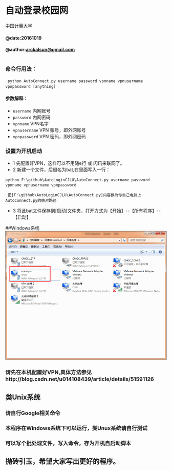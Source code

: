 # 自动登录校园网
 [中国计量大学](http://www.cjlu.edu.cn)
#### @date:20161019
#### @author:arckalsun@gmail.com
# 
### 命令行用法：
` python AutoConnect.py username password vpnname vpnusername vpnpassword [anything]`
#### 参数解释：
* `username` 内网账号
* `password` 内网密码
* `vpnname` VPN名字
* `vpnusername` VPN 账号，即外网账号
* `vpnpassword` VPN 密码，即外网密码
### 设置为开机启动

* 1 先配置好VPN，这样可以不用随e行 或 闪讯来联网了。
* 2  新建一个文件，后缀名为bat,在里面写入一行：
``` 
python F:\github\AutoLoginCJLU\AutoConnect.py username password vpnname vpnusername vpnpassword 
```  
     把[F:\github\AutoLoginCJLU\AutoConnect.py]内容换为你自己电脑上AutoConnect.py的绝对路径

* 3  将此bat文件保存到[启动]文件夹，打开方式为【开始】--【所有程序】--【启动】

##Windows系统
![vpn_win.png](vpn_win.png)
### 请先在本机配置好VPN,具体方法参见http://blog.csdn.net/u014108439/article/details/51591126
## 类Unix系统
### 请自行Google相关命令
### 本程序在Windows系统下可以运行，类Unux系统请自行测试
### 可以写个批处理文件，写入命令，存为开机自启动脚本
### 
## 抛砖引玉，希望大家写出更好的程序。
#
#
